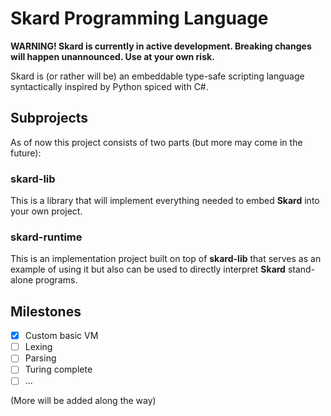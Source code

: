 # Skard Programming Language

**WARNING! Skard is currently in active development. Breaking changes will happen unannounced. Use at your own risk.**

Skard is (or rather will be) an embeddable type-safe scripting language syntactically inspired by Python spiced with C#.

## Subprojects

As of now this project consists of two parts (but more may come in the future):

### skard-lib

This is a library that will implement everything needed to embed **Skard** into your own project.

### skard-runtime

This is an implementation project built on top of **skard-lib** that serves as an example of using it but also can be used to directly interpret **Skard** stand-alone programs.

## Milestones

 - [x] Custom basic VM
 - [ ] Lexing
 - [ ] Parsing
 - [ ] Turing complete
 - [ ] ...

(More will be added along the way)
